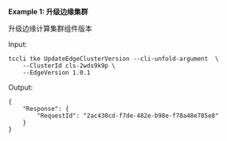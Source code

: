 **Example 1: 升级边缘集群**

升级边缘计算集群组件版本

Input: 

```
tccli tke UpdateEdgeClusterVersion --cli-unfold-argument  \
    --ClusterId cls-2wds9k9p \
    --EdgeVersion 1.0.1
```

Output: 
```
{
    "Response": {
        "RequestId": "2ac430cd-f7de-482e-b98e-f78a48e785e8"
    }
}
```

